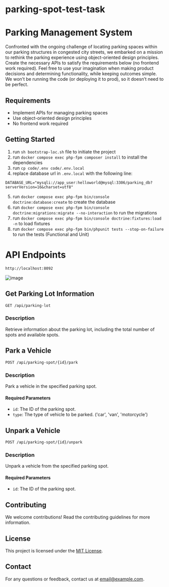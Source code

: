 # parking-spot-test-task

# Parking Management System

Confronted with the ongoing challenge of locating parking spaces within our parking structures in congested
city streets, we embarked on a mission to rethink the parking experience using object-oriented design
principles. Create the necessary APIs to satisfy the requirements below (no frontend work required).
Feel free to use your imagination when making product decisions and determining functionality, while keeping
outcomes simple. We won’t be running the code (or deploying it to prod), so it doesn’t need to be perfect.

## Requirements

- Implement APIs for managing parking spaces
- Use object-oriented design principles
- No frontend work required

## Getting Started

1. run ``sh bootstrap-loc.sh`` file to initiate the project
2. run ``docker compose exec php-fpm composer install`` to install the dependencies
3. run ``cp code/.env code/.env.local``
4. replace database url in `.env.local` with the following line: 

``DATABASE_URL="mysqli://app_user:helloworld@mysql:3306/parking_db?serverVersion=16&charset=utf8"``


5. run ``docker compose exec php-fpm bin/console doctrine:database:create`` to create the database
6. run ``docker compose exec php-fpm bin/console doctrine:migrations:migrate --no-interaction`` to run the migrations
7. run ``docker compose exec php-fpm bin/console doctrine:fixtures:load -n`` to load fixtures
8. run ``docker compose exec php-fpm bin/phpunit tests --stop-on-failure`` to run the tests (Functional and Unit)

# API Endpoints

``http://localhost:8092``

![image](https://github.com/bumblecoder/parking-spot-test-task/assets/149716117/3bab78f0-1b94-408f-8515-aa03a57f8261)


## Get Parking Lot Information

``GET /api/parking-lot``

### Description

Retrieve information about the parking lot, including the total number of spots and available spots.

## Park a Vehicle

``POST /api/parking-spot/{id}/park``

### Description

Park a vehicle in the specified parking spot.

#### Required Parameters

- `id`: The ID of the parking spot.
- `type`: The type of vehicle to be parked. ('car', 'van', 'motorcycle')

## Unpark a Vehicle

``POST /api/parking-spot/{id}/unpark``

### Description

Unpark a vehicle from the specified parking spot.

#### Required Parameters

- `id`: The ID of the parking spot.

## Contributing

We welcome contributions! Read the contributing guidelines for more information.

## License

This project is licensed under the [MIT License](LICENSE).

## Contact

For any questions or feedback, contact us at [email@example.com](mailto:email@example.com).
